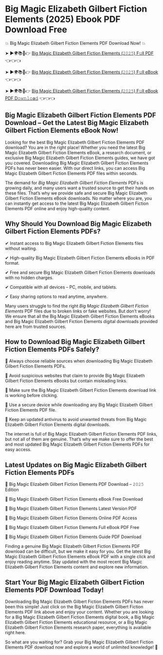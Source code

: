 # Big Magic Elizabeth Gilbert Fiction Elements (2025) Ebook PDF Download Free

💥 Big Magic Elizabeth Gilbert Fiction Elements PDF Download Now! 💥

➤ ►🌍📚📱👉 [Big Magic Elizabeth Gilbert Fiction Elements (𝟸𝟶𝟸𝟻) F𝚞ll PDF](https://getpdf.xyz/big-magic-elizabeth-gilbert-fiction-elements) 👈👈👈


➤ ►🌍📚📱👉 [Big Magic Elizabeth Gilbert Fiction Elements (𝟸𝟶𝟸𝟻) F𝚞ll eBook](https://getpdf.xyz/big-magic-elizabeth-gilbert-fiction-elements) 👈👈👈


➤ ►🌍📚📱👉 [Big Magic Elizabeth Gilbert Fiction Elements (𝟸𝟶𝟸𝟻) F𝚞ll eBook PDF D𝚘𝚠𝚗𝚕𝚘a𝚍](https://getpdf.xyz/big-magic-elizabeth-gilbert-fiction-elements) 👈👈👈


## Big Magic Elizabeth Gilbert Fiction Elements PDF Download – Get the Latest Big Magic Elizabeth Gilbert Fiction Elements eBook Now!

Looking for the best Big Magic Elizabeth Gilbert Fiction Elements PDF download? You are in the right place! Whether you need the latest Big Magic Elizabeth Gilbert Fiction Elements eBook, a research document, or exclusive Big Magic Elizabeth Gilbert Fiction Elements guides, we have got you covered. Downloading Big Magic Elizabeth Gilbert Fiction Elements PDFs has never been easier. With our direct links, you can access Big Magic Elizabeth Gilbert Fiction Elements PDF files within seconds.

The demand for *Big Magic Elizabeth Gilbert Fiction Elements* PDFs is growing daily, and many users want a trusted source to get their hands on these files. That’s why we provide safe and secure Big Magic Elizabeth Gilbert Fiction Elements eBook downloads. No matter where you are, you can instantly get access to the latest Big Magic Elizabeth Gilbert Fiction Elements PDF online and enjoy high-quality content.

## Why Should You Download Big Magic Elizabeth Gilbert Fiction Elements PDFs?

✔ Instant access to Big Magic Elizabeth Gilbert Fiction Elements files without waiting.

✔ High-quality Big Magic Elizabeth Gilbert Fiction Elements eBooks in PDF format.

✔ Free and secure Big Magic Elizabeth Gilbert Fiction Elements downloads with no hidden charges.

✔ Compatible with all devices – PC, mobile, and tablets.

✔ Easy sharing options to read anytime, anywhere.

Many users struggle to find the right *Big Magic Elizabeth Gilbert Fiction Elements* PDF files due to broken links or fake websites. But don’t worry! We ensure that all the Big Magic Elizabeth Gilbert Fiction Elements eBooks and Big Magic Elizabeth Gilbert Fiction Elements digital downloads provided here are from trusted sources.

## How to Download Big Magic Elizabeth Gilbert Fiction Elements PDFs Safely?

📌 Always choose reliable sources when downloading Big Magic Elizabeth Gilbert Fiction Elements PDFs.

📌 Avoid suspicious websites that claim to provide Big Magic Elizabeth Gilbert Fiction Elements eBooks but contain misleading links.

📌 Make sure the Big Magic Elizabeth Gilbert Fiction Elements download link is working before clicking.

📌 Use a secure device while downloading any Big Magic Elizabeth Gilbert Fiction Elements PDF file.

📌 Keep an updated antivirus to avoid unwanted threats from Big Magic Elizabeth Gilbert Fiction Elements digital downloads.

The internet is full of Big Magic Elizabeth Gilbert Fiction Elements PDF links, but not all of them are genuine. That’s why we make sure to offer the best and most updated Big Magic Elizabeth Gilbert Fiction Elements PDFs for easy access.

## Latest Updates on Big Magic Elizabeth Gilbert Fiction Elements PDFs

🔹 Big Magic Elizabeth Gilbert Fiction Elements PDF Download – 𝟸𝟶𝟸𝟻 Edition

🔹 Big Magic Elizabeth Gilbert Fiction Elements eBook Free Download

🔹 Big Magic Elizabeth Gilbert Fiction Elements Latest Version PDF

🔹 Big Magic Elizabeth Gilbert Fiction Elements Online PDF Access

🔹 Big Magic Elizabeth Gilbert Fiction Elements Full eBook PDF Free

🔹 Big Magic Elizabeth Gilbert Fiction Elements Guide PDF Download

Finding a genuine Big Magic Elizabeth Gilbert Fiction Elements PDF download can be difficult, but we make it easy for you. Get the latest Big Magic Elizabeth Gilbert Fiction Elements eBook PDF with a single click and enjoy reading anytime. Stay updated with the most recent Big Magic Elizabeth Gilbert Fiction Elements content and explore new information.

## Start Your Big Magic Elizabeth Gilbert Fiction Elements PDF Download Today!

Downloading Big Magic Elizabeth Gilbert Fiction Elements PDFs has never been this simple! Just click on the Big Magic Elizabeth Gilbert Fiction Elements PDF link above and enjoy your content. Whether you are looking for a Big Magic Elizabeth Gilbert Fiction Elements digital book, a Big Magic Elizabeth Gilbert Fiction Elements educational resource, or a Big Magic Elizabeth Gilbert Fiction Elements research paper, everything is available right here.

So what are you waiting for? Grab your Big Magic Elizabeth Gilbert Fiction Elements PDF download now and explore a world of unlimited knowledge! 🚀